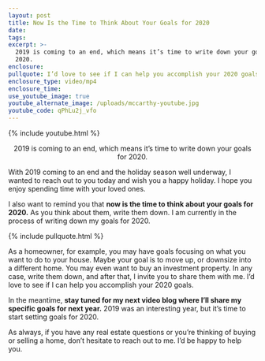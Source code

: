 ```yaml
---
layout: post
title: Now Is the Time to Think About Your Goals for 2020
date:
tags:
excerpt: >-
  2019 is coming to an end, which means it’s time to write down your goals for
  2020.
enclosure:
pullquote: I’d love to see if I can help you accomplish your 2020 goals.
enclosure_type: video/mp4
enclosure_time:
use_youtube_image: true
youtube_alternate_image: /uploads/mccarthy-youtube.jpg
youtube_code: qPhLu2j_vfo
---
```


{% include youtube.html %}<center>2019 is coming to an end, which means it’s time to write down your goals for 2020.</center>

With 2019 coming to an end and the holiday season well underway, I wanted to reach out to you today and wish you a happy holiday. I hope you enjoy spending time with your loved ones.&nbsp;

I also want to remind you that **now is the time to think about your goals for 2020.** As you think about them, write them down. I am currently in the process of writing down my goals for 2020.&nbsp;

{% include pullquote.html %}

As a homeowner, for example, you may have goals focusing on what you want to do to your house. Maybe your goal is to move up, or downsize into a different home. You may even want to buy an investment property. In any case, write them down, and after that, I invite you to share them with me. I’d love to see if I can help you accomplish your 2020 goals.&nbsp;

In the meantime, **stay tuned for my next video blog where I’ll share my specific goals for next year.** 2019 was an interesting year, but it’s time to start setting goals for 2020.&nbsp;

As always, if you have any real estate questions or you’re thinking of buying or selling a home, don’t hesitate to reach out to me. I’d be happy to help you.&nbsp;
